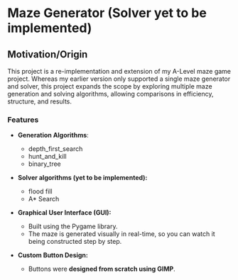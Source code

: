# Maze Generator (Solver yet to be implemented)

## Motivation/Origin
This project is a re-implementation and extension of my A-Level maze game project.
Whereas my earlier version only supported a single maze generator and solver, 
this project expands the scope by exploring multiple maze generation and solving algorithms, 
allowing comparisons in efficiency, structure, and results.

### Features
- **Generation Algorithms**:
  - depth_first_search
  - hunt_and_kill
  - binary_tree

- **Solver algorithms (yet to be implemented):**
  - flood fill
  - A* Search

- **Graphical User Interface (GUI):**
  - Built using the Pygame library.
  - The maze is generated visually in real-time, so you can watch it being constructed step by step.

- **Custom Button Design:**
  - Buttons were **designed from scratch using GIMP**.
